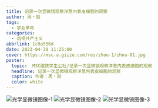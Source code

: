 ```yaml
---
title: 记录一次显微镜观察洋葱内表皮细胞的观察
author: 周﹡勋
tags:
  - 学业革命
categories:
  - 远视共产主义
abbrlink: 1c9a556d
date: 2023-04-30 11:25:00
cover: https://msc-a.giize.com/res/zhou-1/zhou-01.jpg
poster:  
  topic:  MSC磁铁学生公社/记录一次显微镜观察洋葱内表皮细胞的观察
  headline: 记录一次显微镜观察洋葱内表皮细胞的观察
  caption: 作者：周﹡勋
  color: white
---
```

![光学显微镜图像-1](https://msc-a.giize.com/res/zhou-1/zhou-01.jpg)
![光学显微镜图像-2](https://msc-a.giize.com/res/zhou-1/zhou-02.jpg)
![光学显微镜图像-3](https://msc-a.giize.com/res/zhou-1/zhou-03.jpg)